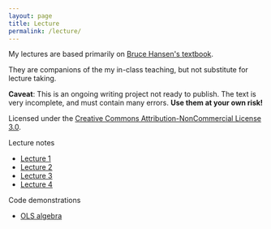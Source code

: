 ```yaml
---
layout: page
title: Lecture
permalink: /lecture/
---
```


My lectures are based primarily on [Bruce Hansen's textbook](http://www.ssc.wisc.edu/~bhansen/econometrics/).

They are companions of the my in-class teaching, but not substitute for lecture taking.


**Caveat**: This is an ongoing writing project not ready to publish.
The text is very incomplete, and must contain many errors. **Use them at your own risk!**

Licensed under the [Creative Commons Attribution-NonCommercial License 3.0](https://creativecommons.org/licenses/by-nc/3.0/).

Lecture notes

* [Lecture 1](https://github.com/zhentaoshi/Econ5121A/blob/master/lecture1.pdf)
* [Lecture 2](https://github.com/zhentaoshi/Econ5121A/blob/master/lecture2.pdf)
* [Lecture 3](https://github.com/zhentaoshi/Econ5121A/blob/master/lecture3.pdf)
* [Lecture 4](https://github.com/zhentaoshi/Econ5121A/blob/master/lecture4.pdf)

Code demonstrations

* [OLS algebra](https://github.com/zhentaoshi/Econ5121A/blob/master/R_demo/OLS_algebra.pdf)
